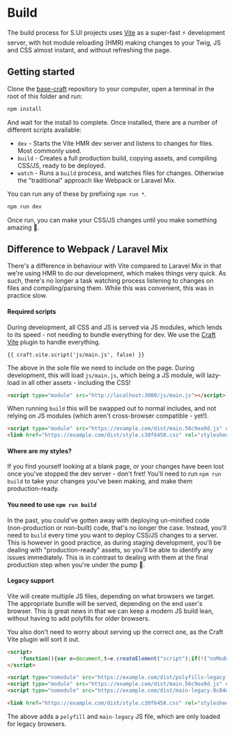 # Build
The build process for S.UI projects uses [Vite](https://vitejs.dev) as a super-fast ⚡️ development server, with hot module reloading (HMR) making changes to your Twig, JS and CSS almost instant, and without refreshing the page.

## Getting started
Clone the [base-craft](https://github.com/sgroupdesign/base-craft3) repository to your computer, open a terminal in the root of this folder and run:

```sh
npm install
```

And wait for the install to complete. Once installed, there are a number of different scripts available:

- `dev` - Starts the Vite HMR dev server and listens to changes for files. Most commonly used.
- `build` - Creates a full production build, copying assets, and compiling CSS/JS, ready to be deployed.
- `watch` - Runs a `build` process, and watches files for changes. Otherwise the "traditional" approach like Webpack or Laravel Mix.

You can run any of these by prefixing `npm run *`.

```sh
npm run dev
```

Once run, you can make your CSS/JS changes until you make something amazing 🎉.

## Difference to Webpack / Laravel Mix
There's a difference in behaviour with Vite compared to Laravel Mix in that we're using HMR to do our development, which makes things very quick. As such, there's no longer a task watching process listening to changes on files and compiling/parsing them. While this was convenient, this was in practice slow.

#### Required scripts
During development, all CSS and JS is served via JS modules, which lends to its speed - not needing to bundle everything for dev. We use the [Craft Vite](https://nystudio107.com/docs/vite/) plugin to handle everything.

```twig
{{ craft.vite.script('js/main.js', false) }}
```

The above in the sole file we need to include on the page. During development, this will load `js/main.js`, which being a JS module, will lazy-load in all other assets - including the CSS! 

```html
<script type="module" src="http://localhost:3000/js/main.js"></script>
```

When running `build` this will be swapped out to normal includes, and not relying on JS modules (which aren't cross-browser compatible - yet!).

```html
<script type="module" src="https://example.com/dist/main.56c9ea9d.js" crossorigin></script>
<link href="https://example.com/dist/style.c30f6458.css" rel="stylesheet">
```

#### Where are my styles?
If you find yourself looking at a blank page, or your changes have been lost once you've stopped the dev server - don't fret! You'll need to run `npm run build` to take your changes you've been making, and make them production-ready.

#### You need to use `npm run build`
In the past, you could've gotten away with deploying un-minified code (non-production or non-built) code, that's no longer the case. Instead, you'll need to `build` every time you want to deploy CSS/JS changes to a server. This is however in good practice, as during staging development, you'll be dealing with "production-ready" assets, so you'll be able to identify any issues immediately. This is in contrast to dealing with them at the final production step when you're under the pump 😬.

#### Legacy support
Vite will create multiple JS files, depending on what browsers we target. The appropriate bundle will be served, depending on the end user's browser. This is great news in that we can keep a modern JS build lean, without having to add polyfills for older browsers.

You also don't need to worry about serving up the correct one, as the Craft Vite plugin will sort it out.

```html
<script>
    !function(){var e=document,t=e.createElement("script");if(!("noModule"in t)&&"onbeforeload"in t){var n=!1;e.addEventListener("beforeload",function(e){if(e.target===t)n=!0;else if(!e.target.hasAttribute("nomodule")||!n)return;e.preventDefault()},!0),t.type="module",t.src=".",e.head.appendChild(t),t.remove()}}();
</script>

<script type="nomodule" src="https://example.com/dist/polyfills-legacy.8fce4e35.js"></script>
<script type="module" src="https://example.com/dist/main.56c9ea9d.js" crossorigin></script>
<script type="nomodule" src="https://example.com/dist/main-legacy.0c84e934.js"></script>

<link href="https://example.com/dist/style.c30f6458.css" rel="stylesheet">
```

The above adds a `polyfill` and `main-legacy` JS file, which are only loaded for legacy browsers.
